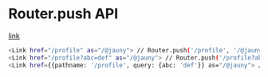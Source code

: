 # Router.push API

[link](https://spectrum.chat/next-js/general/add-query-params-to-router-push-same-way-as-link-does-it~105ec690-5734-4ff9-8175-0303af5c04e6)

```bash
<Link href="/profile" as="/@jauny"> // Router.push('/profile', '/@jauny')
<Link href="/profile?abc=def" as="/@jauny"> // Router.push('/profile?abc=def', '/@jauny')
<Link href={{pathname: '/profile', query: {abc: 'def'}} as="/@jauny"> // Router.push({pathname: '/profile', query: {abc: 'def'}, '/@jauny')
```